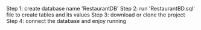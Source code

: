Step 1: create database name 'RestaurantDB'
Step 2: run 'RestaurantBD.sql' file to create tables and its values
Step 3: download or clone the project
Step 4: connect the database and enjoy running
